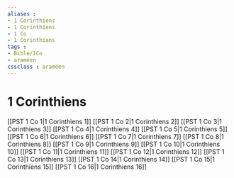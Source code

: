 ```yaml
---
aliases : 
- 1 Corinthiens
- 1 Corinthiens
- 1 Co
- 1 Corinthians
tags : 
- Bible/1Co
- araméen
cssclass : araméen
---
```


# 1 Corinthiens

[[PST 1 Co 1|1 Corinthiens 1]]
[[PST 1 Co 2|1 Corinthiens 2]]
[[PST 1 Co 3|1 Corinthiens 3]]
[[PST 1 Co 4|1 Corinthiens 4]]
[[PST 1 Co 5|1 Corinthiens 5]]
[[PST 1 Co 6|1 Corinthiens 6]]
[[PST 1 Co 7|1 Corinthiens 7]]
[[PST 1 Co 8|1 Corinthiens 8]]
[[PST 1 Co 9|1 Corinthiens 9]]
[[PST 1 Co 10|1 Corinthiens 10]]
[[PST 1 Co 11|1 Corinthiens 11]]
[[PST 1 Co 12|1 Corinthiens 12]]
[[PST 1 Co 13|1 Corinthiens 13]]
[[PST 1 Co 14|1 Corinthiens 14]]
[[PST 1 Co 15|1 Corinthiens 15]]
[[PST 1 Co 16|1 Corinthiens 16]]
